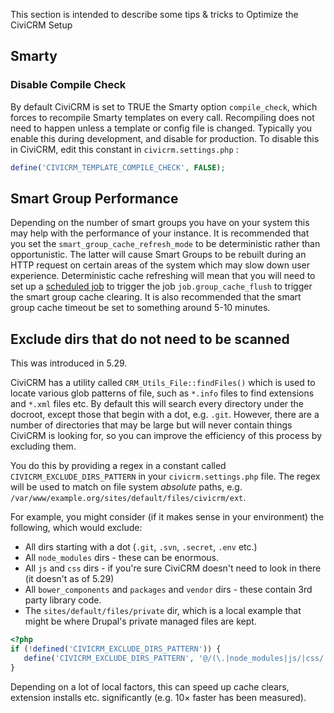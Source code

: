 This section is intended to describe some tips & tricks to Optimize the CiviCRM Setup

## Smarty

### Disable Compile Check

By default CiviCRM is set to TRUE the Smarty option `compile_check`, which forces to recompile Smarty templates on every call.
Recompiling does not need to happen unless a template or config file is changed. Typically you enable this during development, and disable for production.
To disable this in CiviCRM, edit this constant in `civicrm.settings.php` :

```php
define('CIVICRM_TEMPLATE_COMPILE_CHECK', FALSE);
```

## Smart Group Performance

Depending on the number of smart groups you have on your system this may help with the performance of your instance. It is recommended that you set the `smart_group_cache_refresh_mode` to be deterministic rather than opportunistic. The latter will cause Smart Groups to be rebuilt during an HTTP request on certain areas of the system which may slow down user experience. Deterministic cache refreshing will mean that you will need to set up a [scheduled job](../setup/jobs.md) to trigger the job `job.group_cache_flush` to trigger the smart group cache clearing. It is also recommended that the smart group cache timeout be set to something around 5-10 minutes.

## Exclude dirs that do not need to be scanned

This was introduced in 5.29.

CiviCRM has a utility called `CRM_Utils_File::findFiles()` which is used to locate various glob patterns of file, such as `*.info` files to find extensions and `*.xml` files etc. By default this will search every directory under the docroot, except those that begin with a dot, e.g. `.git`. However, there are a number of directories that may be large but will never contain things CiviCRM is looking for, so you can improve the efficiency of this process by excluding them.

You do this by providing a regex in a constant called `CIVICRM_EXCLUDE_DIRS_PATTERN` in your `civicrm.settings.php` file. The regex will be used to match on file system *absolute* paths, e.g. `/var/www/example.org/sites/default/files/civicrm/ext`.

For example, you might consider (if it makes sense in your environment) the following, which would exclude:

- All dirs starting with a dot (`.git`, `.svn`, `.secret`, `.env` etc.)
- All `node_modules` dirs - these can be enormous.
- All `js` and `css` dirs - if you're sure CiviCRM doesn't need to look in there (it doesn't as of 5.29)
- All `bower_components` and `packages` and `vendor` dirs - these contain 3rd party library code.
- The `sites/default/files/private` dir, which is a local example that might be where Drupal's private managed files are kept.

```php
<?php
if (!defined('CIVICRM_EXCLUDE_DIRS_PATTERN')) {
   define('CIVICRM_EXCLUDE_DIRS_PATTERN', '@/(\.|node_modules|js/|css/|bower_components|packages/|vendor/|sites/default/files/private)@');
}
```

Depending on a lot of local factors, this can speed up cache clears, extension installs etc. significantly (e.g. 10× faster has been measured).
